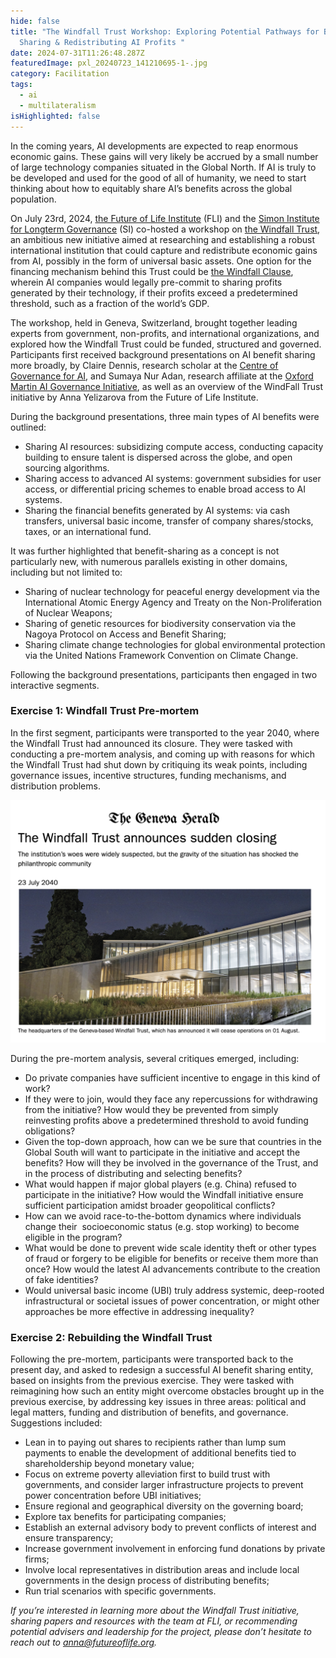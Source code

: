 ```yaml
---
hide: false
title: "The Windfall Trust Workshop: Exploring Potential Pathways for Benefit
  Sharing & Redistributing AI Profits "
date: 2024-07-31T11:26:48.287Z
featuredImage: pxl_20240723_141210695-1-.jpg
category: Facilitation
tags:
  - ai
  - multilateralism
isHighlighted: false
---
```

In the coming years, AI developments are expected to reap enormous economic gains. These gains will very likely be accrued by a small number of large technology companies situated in the Global North. If AI is truly to be developed and used for the good of all of humanity, we need to start thinking about how to equitably share AI’s benefits across the global population.

On July 23rd, 2024, [the Future of Life Institute](https://futureoflife.org/) (FLI) and the [Simon Institute for Longterm Governance](https://www.simoninstitute.ch/) (SI) co-hosted a workshop on [the Windfall Trust](https://futureoflife.org/project/the-windfall-trust/), an ambitious new initiative aimed at researching and establishing a robust international institution that could capture and redistribute economic gains from AI, possibly in the form of universal basic assets. One option for the financing mechanism behind this Trust could be [the Windfall Clause](https://www.fhi.ox.ac.uk/windfallclause/), wherein AI companies would legally pre-commit to sharing profits generated by their technology, if their profits exceed a predetermined threshold, such as a fraction of the world’s GDP. 

The workshop, held in Geneva, Switzerland, brought together leading experts from government, non-profits, and international organizations, and explored how the Windfall Trust could be funded, structured and governed. Participants first received background presentations on AI benefit sharing more broadly, by Claire Dennis, research scholar at the [Centre of Governance for AI](https://www.governance.ai/), and Sumaya Nur Adan, research affiliate at the [Oxford Martin AI Governance Initiative](https://www.oxfordmartin.ox.ac.uk/ai-governance), as well as an overview of the WindFall Trust initiative by Anna Yelizarova from the Future of Life Institute. 

During the background presentations, three main types of AI benefits were outlined: 

* Sharing AI resources: subsidizing compute access, conducting capacity building to ensure talent is dispersed across the globe, and open sourcing algorithms. 
* Sharing access to advanced AI systems: government subsidies for user access, or differential pricing schemes to enable broad access to AI systems. 
* Sharing the financial benefits generated by AI systems: via cash transfers, universal basic income, transfer of company shares/stocks, taxes, or an international fund. 

It was further highlighted that benefit-sharing as a concept is not particularly new, with numerous parallels existing in other domains, including but not limited to: 

* Sharing of nuclear technology for peaceful energy development via the International Atomic Energy Agency and Treaty on the Non-Proliferation of Nuclear Weapons;
* Sharing of genetic resources for biodiversity conservation via the Nagoya Protocol on Access and Benefit Sharing; 
* Sharing climate change technologies for global environmental protection via the United Nations Framework Convention on Climate Change. 

Following the background presentations, participants then engaged in two interactive segments. 

### Exercise 1: Windfall Trust Pre-mortem

In the first segment, participants were transported to the year 2040, where the Windfall Trust had announced its closure. They were tasked with conducting a pre-mortem analysis, and coming up with reasons for which the Windfall Trust had shut down by critiquing its weak points, including governance issues, incentive structures, funding mechanisms, and distribution problems. 

![](screenshot-2024-07-31-at-13.31.53.png)

During the pre-mortem analysis, several critiques emerged, including: 

* Do private companies have sufficient incentive to engage in this kind of work? 
* If they were to join, would they face any repercussions for withdrawing from the initiative? How would they be prevented from simply reinvesting profits above a predetermined threshold to avoid funding obligations?
* Given the top-down approach, how can we be sure that countries in the Global South will want to participate in the initiative and accept the benefits? How will they be involved in the governance of the Trust, and in the process of distributing and selecting benefits? 
* What would happen if major global players (e.g. China) refused to participate in the initiative? How would the Windfall initiative ensure sufficient participation amidst broader geopolitical conflicts?
* How can we avoid race-to-the-bottom dynamics where individuals change their  socioeconomic status (e.g. stop working) to become eligible in the program?
* What would be done to prevent wide scale identity theft or other types of fraud or forgery to be eligible for benefits or receive them more than once? How would the latest AI advancements contribute to the creation of fake identities?
* Would universal basic income (UBI) truly address systemic, deep-rooted infrastructural or societal issues of power concentration, or might other approaches be more effective in addressing inequality? 

### Exercise 2: Rebuilding the Windfall Trust 

Following the pre-mortem, participants were transported back to the present day, and asked to redesign a successful AI benefit sharing entity, based on insights from the previous exercise. They were tasked with reimagining how such an entity might overcome obstacles brought up in the previous exercise, by addressing key issues in three areas: political and legal matters, funding and distribution of benefits, and governance. Suggestions included: 

* Lean in to paying out shares to recipients rather than lump sum payments to enable the development of additional benefits tied to shareholdership beyond monetary value;
* Focus on extreme poverty alleviation first to build trust with governments, and consider larger infrastructure projects to prevent power concentration before UBI initiatives;
* Ensure regional and geographical diversity on the governing board;
* Explore tax benefits for participating companies;
* Establish an external advisory body to prevent conflicts of interest and ensure transparency;
* Increase government involvement in enforcing fund donations by private firms;
* Involve local representatives in distribution areas and include local governments in the design process of distributing benefits;
* Run trial scenarios with specific governments.

*If you’re interested in learning more about the Windfall Trust initiative, sharing papers and resources with the team at FLI, or recommending potential advisers and leadership for the project, please don’t hesitate to reach out to [anna@futureoflife.org](mailto:anna@futureoflife.org).*
